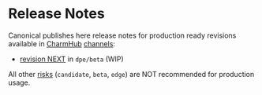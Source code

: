 # Release Notes

Canonical publishes here release notes for production ready revisions available in [CharmHub](https://charmhub.io) [channels](https://juju.is/docs/sdk/channel):

* [revision NEXT](/t/12319) in `dpe/beta` (WIP)

All other [risks](https://juju.is/docs/sdk/channel#heading--risk) (`candidate`, `beta`, `edge`) are NOT recommended for production usage.